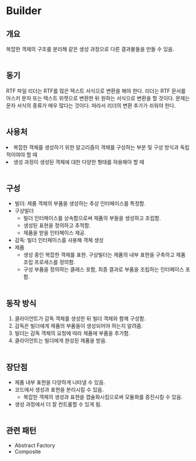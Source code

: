 # Builder
## 개요
복잡한 객체의 구조를 분리해 같은 생성 과정으로 다른 결과물들을 만들 수 있음.
<br><br>

## 동기
RTF 파일 리더는 RTF를 많은 텍스트 서식으로 변환을 해야 한다. 리더는 RTF 문서를 아스키 문자 또는 텍스트 위젯으로 변환한 뒤 원하는 서식으로 변환을 할 것이다. 문제는 문자 서식의 종류가 매우 많다는 것이다. 따라서 리더의 변환 추가가 쉬워야 한다.
<br><br>
## 사용처
<li> 복잡한 객체를 생성하기 위한 알고리즘이 객체를 구성하는 부분 및 구성 방식과 독립적이여야 할 때
<li> 생성 과정이 생성된 객체에 대한 다양한 형태를 혀용해야 할 때
<br><br>

## 구성
* 빌더: 제품 객체의 부품을 생성하는 추상 인터페이스를 특정함.
* 구상빌더
    * 빌더 인터페이스를 상속함으로써 제품의 부들을 생성하고 조립함.
    * 생성된 표현을 정의하고 추적함.
    * 제품을 받을 인터페이스 제공.
* 감독: 빌더 인터페이스를 사용해 객체 생성
* 제품
    * 생성 중인 복잡한 객체를 표현. 구상빌더는 제품의 내부 표현을 구축하고 제품 조립 프로세스를 정의함.
    * 구성 부품을 정의하는 클래스 포함, 최종 결과로 부품을 조립하는 인터페이스 포함.
<br><br>

## 동작 방식
1. 클라이언트가 감독 객체를 생성한 뒤 빌더 객체와 함께 구성함.
2. 감독은 빌더에게 제품의 부품들이 생성되어야 하는지 알려줌.
3. 빌더는 감독 객체의 요청에 따라 제품에 부품을 추가함.
4. 클라이언트는 빌더에게 완성된 제품을 받음.
<br><br>

## 장단점
* 제품 내부 표현을 다양하게 나타낼 수 있음.
* 코드에서 생성과 표현을 분리시킬 수 있음.
    * 복잡한 객체의 생성과 표현을 캡슐화시킴으로써 모듈화를 증진시킬 수 있음.
* 생성 과정에서 더 잘 컨트롤할 수 있게 됨.
<br><br>

## 관련 패턴
* Abstract Factory
* Composite